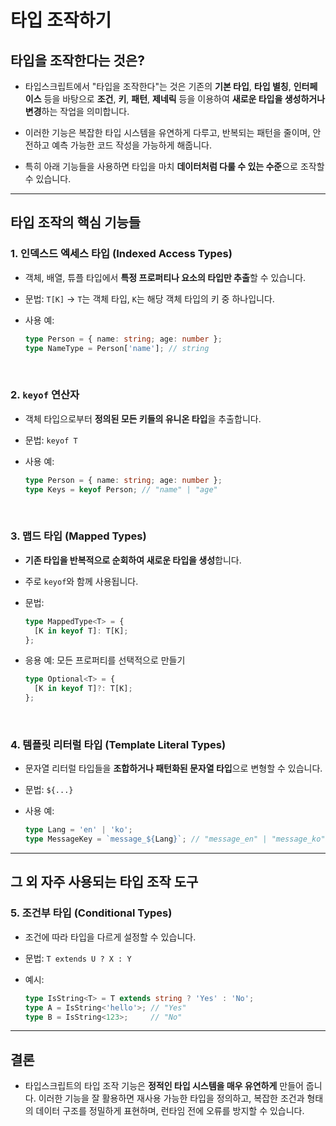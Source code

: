 # 타입 조작하기

## 타입을 조작한다는 것은?

* 타입스크립트에서 "타입을 조작한다"는 것은 기존의 **기본 타입**, **타입 별칭**, **인터페이스** 등을 바탕으로 **조건**, **키**, **패턴**, **제네릭** 등을 이용하여 **새로운 타입을 생성하거나 변경**하는 작업을 의미합니다.

* 이러한 기능은 복잡한 타입 시스템을 유연하게 다루고, 반복되는 패턴을 줄이며, 안전하고 예측 가능한 코드 작성을 가능하게 해줍니다.

* 특히 아래 기능들을 사용하면 타입을 마치 **데이터처럼 다룰 수 있는 수준**으로 조작할 수 있습니다.

---

## 타입 조작의 핵심 기능들

### 1. 인덱스드 엑세스 타입 (Indexed Access Types)

* 객체, 배열, 튜플 타입에서 **특정 프로퍼티나 요소의 타입만 추출**할 수 있습니다.
* 문법: `T[K]`
  → `T`는 객체 타입, `K`는 해당 객체 타입의 키 중 하나입니다.
* 사용 예:

  ```ts
  type Person = { name: string; age: number };
  type NameType = Person['name']; // string
  ```

<br />

### 2. `keyof` 연산자

* 객체 타입으로부터 **정의된 모든 키들의 유니온 타입**을 추출합니다.
* 문법: `keyof T`
* 사용 예:

  ```ts
  type Person = { name: string; age: number };
  type Keys = keyof Person; // "name" | "age"
  ```

<br />

### 3. 맵드 타입 (Mapped Types)

* **기존 타입을 반복적으로 순회하여 새로운 타입을 생성**합니다.
* 주로 `keyof`와 함께 사용됩니다.
* 문법:

  ```ts
  type MappedType<T> = {
    [K in keyof T]: T[K];
  };
  ```
* 응용 예: 모든 프로퍼티를 선택적으로 만들기

  ```ts
  type Optional<T> = {
    [K in keyof T]?: T[K];
  };
  ```
  
<br />

### 4. 템플릿 리터럴 타입 (Template Literal Types)

* 문자열 리터럴 타입들을 **조합하거나 패턴화된 문자열 타입**으로 변형할 수 있습니다.
* 문법: ```${...}```
* 사용 예:

  ```ts
  type Lang = 'en' | 'ko';
  type MessageKey = `message_${Lang}`; // "message_en" | "message_ko"
  ```

---

## 그 외 자주 사용되는 타입 조작 도구

### 5. 조건부 타입 (Conditional Types)

* 조건에 따라 타입을 다르게 설정할 수 있습니다.
* 문법: `T extends U ? X : Y`
* 예시:

  ```ts
  type IsString<T> = T extends string ? 'Yes' : 'No';
  type A = IsString<'hello'>; // "Yes"
  type B = IsString<123>;     // "No"
  ```

---

## 결론

* 타입스크립트의 타입 조작 기능은 **정적인 타입 시스템을 매우 유연하게** 만들어 줍니다. 이러한 기능을 잘 활용하면 재사용 가능한 타입을 정의하고, 복잡한 조건과 형태의 데이터 구조를 정밀하게 표현하며, 런타임 전에 오류를 방지할 수 있습니다.
